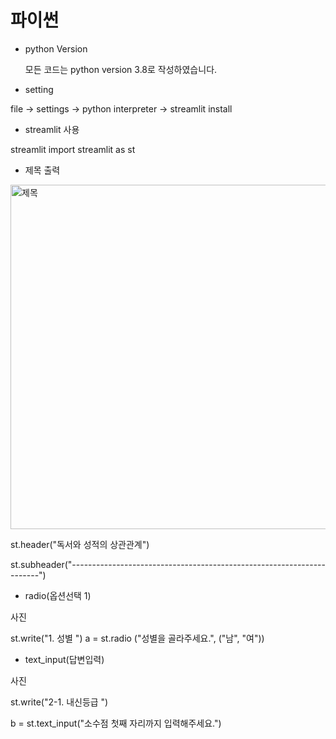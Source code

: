 # 파이썬
- python Version

  모든 코드는 python version 3.8로 작성하였습니다.

- setting

file -> settings -> python interpreter -> streamlit install

- streamlit 사용

streamlit import streamlit as st

- 제목 출력

<img width="551" alt="제목" src="https://user-images.githubusercontent.com/81000484/156863297-e8b9f5c7-4e8d-4074-9d86-f6327aa0a958.png">

st.header("독서와 성적의 상관관계")

st.subheader("----------------------------------------------------------------------")

- radio(옵션선택 1)

사진

st.write("1. 성별 ")
a = st.radio ("성별을 골라주세요.", ("남", "여"))

- text_input(답변입력)

사진

st.write("2-1. 내신등급 ")

b = st.text_input("소수점 첫째 자리까지 입력해주세요.")
